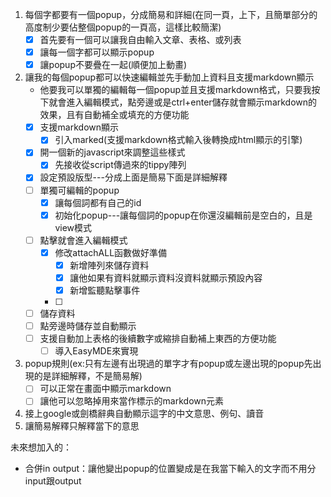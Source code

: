 1. 每個字都要有一個popup，分成簡易和詳細(在同一頁，上下，且簡單部分的高度制少要佔整個popup的一頁高，這樣比較簡潔)
   - [x] 首先要有一個可以讓我自由輸入文章、表格、或列表
   - [x] 讓每一個字都可以顯示popup
   - [x] 讓popup不要疊在一起(順便加上動畫)
2. 讓我的每個popup都可以快速編輯並先手動加上資料且支援markdown顯示 
   - 他要我可以單獨的編輯每一個popup並且支援markdown格式，只要我按下就會進入編輯模式，點旁邊或是ctrl+enter儲存就會顯示markdown的效果，且有自動補全或填充的方便功能
   - [x] 支援markdown顯示
     - [x] 引入marked(支援markdown格式輸入後轉換成html顯示的引擎)
   - [x] 開一個新的javascript來調整這些樣式
     - [x] 先接收從script傳過來的tippy陣列
   - [x] 設定預設版型---分成上面是簡易下面是詳細解釋
   - [ ] 單獨可編輯的popup
     - [x] 讓每個詞都有自己的id
     - [x] 初始化popup---讓每個詞的popup在你還沒編輯前是空白的，且是view模式
   - [ ] 點擊就會進入編輯模式
     - [x] 修改attachALL函數做好準備
       - [x] 新增陣列來儲存資料
       - [x] 讓他如果有資料就顯示資料沒資料就顯示預設內容
       - [x] 新增監聽點擊事件
     - [ ] 
   - [ ] 儲存資料
   - [ ] 點旁邊時儲存並自動顯示
   - [ ] 支援自動加上表格的後續數字或縮排自動補上東西的方便功能
     - [ ] 導入EasyMDE來實現
3. popup規則(ex:只有左邊有出現過的單字才有popup或左邊出現的popup先出現的是詳細解釋，不是簡易解)
   - [ ] 可以正常在畫面中顯示markdown
   - [ ] 讓他可以忽略掉用來當作標示的markdown元素
4. 接上google或劍橋辭典自動顯示這字的中文意思、例句、讀音
5. 讓簡易解釋只解釋當下的意思


未來想加入的：
- 合併in output：讓他變出popup的位置變成是在我當下輸入的文字而不用分input跟output
